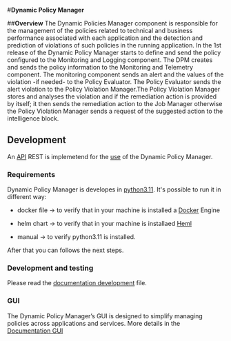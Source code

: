 #**Dynamic Policy Manager** 

##**Overview**
The Dynamic Policies Manager component is responsible for the management of the policies related
to technical and business performance associated with each application and the detection and prediction
of violations of such policies in the running application.
In the 1st release of the Dynamic Policy Manager starts to define and send the policy configured to the Monitoring and
Logging component. The DPM creates and sends the policy information to the Monitoring and
Telemetry component. The monitoring component sends an alert and the values of the violation -if
needed- to the Policy Evaluator. The Policy Evaluator sends the alert violation to the Policy Violation
Manager.The Policy Violation Manager stores and analyses the violation and if the remediation action is provided
by itself; it then sends the remediation action to the Job Manager otherwise the Policy Violation Manager
sends a request of the suggested action to the intelligence block.

## Development
An [API](api.md) REST is implemetend for the [use](usage.md) of the Dynamic Policy Manager.

### Requirements

Dynamic Policy Manager is developes in [python3.11](https://www.python.org/downloads/release/python-3110/).
It's possible to run it in different way:

- docker file -> to verify that in your machine is installed a [Docker](https://docs.docker.com/engine/install/) Engine

- helm chart  -> to verify that in your machine is installaed [Heml](https://helm.sh/docs/)

- manual -> to verify python3.11 is installed.

After that you can follows the next steps.

### Development and testing

Please read the [documentation development](development.md) file.

### GUI
The Dynamic Policy Manager’s GUI is designed to simplify managing policies across applications and services. 
More details in the [Documentation GUI](../gui/)